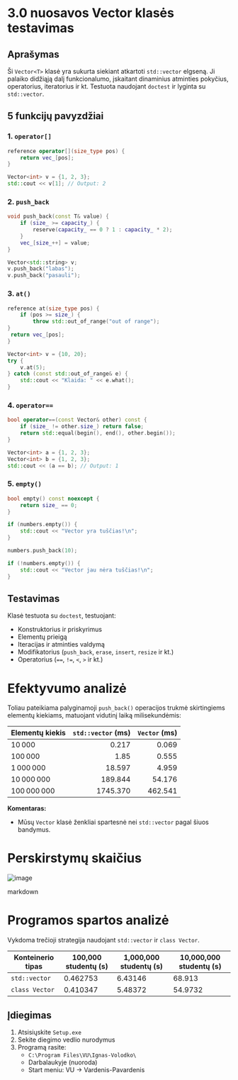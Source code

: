 # 3.0 nuosavos Vector klasės testavimas

## Aprašymas

Ši `Vector<T>` klasė yra sukurta siekiant atkartoti `std::vector` elgseną. Ji palaiko didžiąją dalį funkcionalumo, įskaitant dinaminius atminties pokyčius, operatorius, iteratorius ir kt. Testuota naudojant `doctest` ir lyginta su `std::vector`.

## 5 funkcijų pavyzdžiai

### 1. `operator[]`

```cpp
reference operator[](size_type pos) {
    return vec_[pos];
}
```

```cpp
Vector<int> v = {1, 2, 3};
std::cout << v[1]; // Output: 2
```

### 2. `push_back`

```cpp
void push_back(const T& value) {
    if (size_ >= capacity_) {
        reserve(capacity_ == 0 ? 1 : capacity_ * 2);
    }
    vec_[size_++] = value;
}
```

```cpp
Vector<std::string> v;
v.push_back("labas");
v.push_back("pasauli");
```

### 3. `at()`

```cpp
reference at(size_type pos) {
    if (pos >= size_) {
        throw std::out_of_range("out of range");
}
 return vec_[pos];
}
```

```cpp
Vector<int> v = {10, 20};
try {
    v.at(5);
} catch (const std::out_of_range& e) {
    std::cout << "Klaida: " << e.what();
}
```

### 4. `operator==`

```cpp
bool operator==(const Vector& other) const {
    if (size_ != other.size_) return false;
    return std::equal(begin(), end(), other.begin());
}
```

```cpp
Vector<int> a = {1, 2, 3};
Vector<int> b = {1, 2, 3};
std::cout << (a == b); // Output: 1
```

### 5. `empty()`

```cpp
bool empty() const noexcept {
    return size_ == 0;
}
```

```cpp
if (numbers.empty()) {
    std::cout << "Vector yra tuščias!\n";
}

numbers.push_back(10);

if (!numbers.empty()) {
    std::cout << "Vector jau nėra tuščias!\n";
}
```

## Testavimas

Klasė testuota su `doctest`, testuojant:
- Konstruktorius ir priskyrimus
- Elementų prieigą
- Iteracijas ir atminties valdymą
- Modifikatorius (`push_back`, `erase`, `insert`, `resize` ir kt.)
- Operatorius (`==`, `!=`, `<`, `>` ir kt.)

# Efektyvumo analizė

Toliau pateikiama palyginamoji `push_back()` operacijos trukmė skirtingiems elementų kiekiams, matuojant vidutinį laiką milisekundėmis:

| Elementų kiekis  | `std::vector` (ms) | `Vector` (ms) |
|------------------|--------------------:|--------------:|
| 10 000           | 0.217               | 0.069         |
| 100 000          | 1.85                | 0.555         |
| 1 000 000        | 18.597              | 4.959         |
| 10 000 000       | 189.844             | 54.176        |
| 100 000 000      | 1745.370            | 462.541       |

**Komentaras:**
- Mūsų `Vector` klasė ženkliai spartesnė nei `std::vector` pagal šiuos bandymus.

# Perskirstymų skaičius
![image](https://github.com/user-attachments/assets/a8943b62-a76b-49f7-9c0c-158b75fad368)

markdown
# Programos spartos analizė

Vykdoma trečioji strategija naudojant `std::vector` ir `class Vector`.

| Konteinerio tipas | 100,000 studentų (s) | 1,000,000 studentų (s) | 10,000,000 studentų (s) |
|-------------------|----------------------|------------------------|-------------------------|
| `std::vector`     | 0.462753             | 6.43146               | 68.913                 |
| `class Vector`    | 0.410347             | 5.48372               | 54.9732                |

## Įdiegimas
1. Atsisiųskite `Setup.exe`
2. Sekite diegimo vedlio nurodymus
3. Programą rasite:
   - `C:\Program Files\VU\Ignas-Volodko\`
   - Darbalaukyje (nuoroda)
   - Start meniu: VU → Vardenis-Pavardenis
